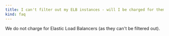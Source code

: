 ```yaml
---
title: I can't filter out my ELB instances - will I be charged for them?
kind: faq
---
```


We do not charge for Elastic Load Balancers (as they can't be filtered out).

